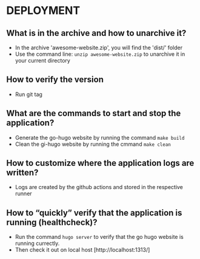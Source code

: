 # DEPLOYMENT

## What is in the archive and how to unarchive it?

- In the archive 'awesome-website.zip', you will find the 'dist/' folder
- Use the command line: `unzip awesome-website.zip`
to unarchive it in your current directory

## How to verify the version
  
- Run git tag

## What are the commands to start and stop the application?

- Generate the go-hugo website by running the command `make build`
- Clean the gi-hugo website by running the cmmand `make clean`

## How to customize where the application logs are written?

- Logs are created by the github actions and stored in the respective runner

## How to “quickly” verify that the application is running (healthcheck)?

- Run  the command `hugo server` to verify that the go hugo website is running currectly.
- Then check it out on local host [http://localhost:1313/]

